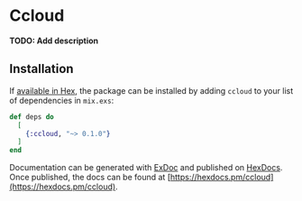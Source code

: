 # Ccloud

**TODO: Add description**

## Installation

If [available in Hex](https://hex.pm/docs/publish), the package can be installed
by adding `ccloud` to your list of dependencies in `mix.exs`:

```elixir
def deps do
  [
    {:ccloud, "~> 0.1.0"}
  ]
end
```

Documentation can be generated with [ExDoc](https://github.com/elixir-lang/ex_doc)
and published on [HexDocs](https://hexdocs.pm). Once published, the docs can
be found at [https://hexdocs.pm/ccloud](https://hexdocs.pm/ccloud).

